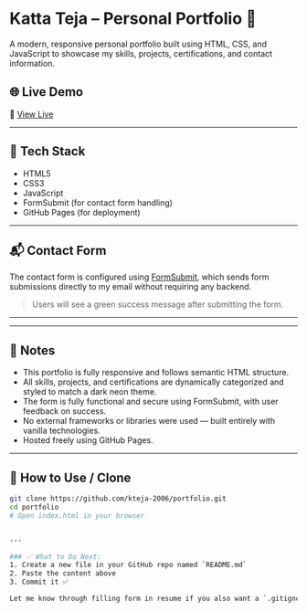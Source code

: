# Katta Teja – Personal Portfolio 🚀

A modern, responsive personal portfolio built using HTML, CSS, and JavaScript to showcase my skills, projects, certifications, and contact information.

## 🌐 Live Demo

🔗 [View Live](https://kteja-2006.github.io/Personal_Portfolio/)

---

## 🧰 Tech Stack

- HTML5  
- CSS3  
- JavaScript  
- FormSubmit (for contact form handling)  
- GitHub Pages (for deployment)

---

## 📬 Contact Form

The contact form is configured using [FormSubmit](https://formsubmit.co), which sends form submissions directly to my email without requiring any backend.

> Users will see a green success message after submitting the form.

---


---

## 📝 Notes

- This portfolio is fully responsive and follows semantic HTML structure.
- All skills, projects, and certifications are dynamically categorized and styled to match a dark neon theme.
- The form is fully functional and secure using FormSubmit, with user feedback on success.
- No external frameworks or libraries were used — built entirely with vanilla technologies.
- Hosted freely using GitHub Pages.

---

## 📌 How to Use / Clone

```bash
git clone https://github.com/kteja-2006/portfolio.git
cd portfolio
# Open index.html in your browser


---

### ✅ What to Do Next:
1. Create a new file in your GitHub repo named `README.md`
2. Paste the content above
3. Commit it ✅

Let me know through filling form in resume if you also want a `.gitignore`, favicon setup, or future update checklist!

